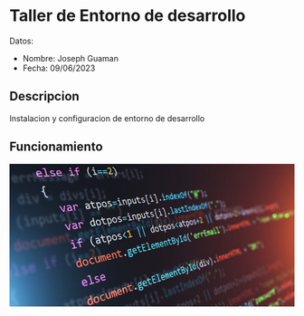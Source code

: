 # Taller de Entorno de desarrollo

Datos:

- Nombre: Joseph Guaman
- Fecha: 09/06/2023

## Descripcion

Instalacion y configuracion de entorno de desarrollo

## Funcionamiento

![](img/programacion-2-e1551291144973.jpg)


